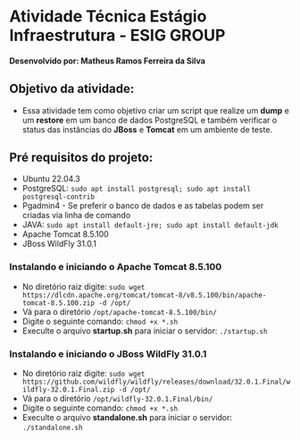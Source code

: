 # Atividade Técnica Estágio Infraestrutura - ESIG GROUP
#### Desenvolvido por: **Matheus Ramos Ferreira da Silva**

## Objetivo da atividade:
- Essa atividade tem como objetivo criar um script que realize um **dump** e um **restore** em um banco de dados PostgreSQL e também verificar o status das instâncias do **JBoss** e **Tomcat** em um ambiente de teste.

## Pré requisitos do projeto:
- Ubuntu 22.04.3
- PostgreSQL: ```sudo apt install postgresql; sudo apt install postgresql-contrib```
- Pgadmin4 - Se preferir o banco de dados e as tabelas podem ser criadas via linha de comando
- JAVA: ```sudo apt install default-jre; sudo apt install default-jdk```
- Apache Tomcat 8.5.100
- JBoss WildFly 31.0.1

### Instalando e iniciando o Apache Tomcat 8.5.100
- No diretório raiz digite: ```sudo wget https://dlcdn.apache.org/tomcat/tomcat-8/v8.5.100/bin/apache-tomcat-8.5.100.zip -d /opt/```
- Vá para o diretório ```/opt/apache-tomcat-8.5.100/bin/```
- Digite o seguinte comando: ```chmod +x *.sh```
- Execulte o arquivo **startup.sh** para iniciar o servidor: ```./startup.sh```

### Instalando e iniciando o JBoss WildFly 31.0.1
- No diretório raiz digite: ```sudo wget https://github.com/wildfly/wildfly/releases/download/32.0.1.Final/wildfly-32.0.1.Final.zip -d /opt/```
- Vá para o diretório ```/opt/wildfly-32.0.1.Final/bin/```
- Digite o seguinte comando: ```chmod +x *.sh```
- Execulte o arquivo **standalone.sh** para iniciar o servidor: ```./standalone.sh```

